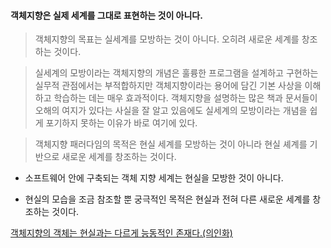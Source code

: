 #### 객체지향은 실제 세계를 그대로 표현하는 것이 아니다.

> 객체지향의 목표는 실세계를 모방하는 것이 아니다. 오히려 새로운 세계를 창조하는 것이다.

> 실세계의 모방이라는 객체지향의 개념은 훌륭한 프로그램을 설계하고 구현하는 실무적 관점에서는 부적합하지만 객체지향이라는 용어에 담긴 기본 사상을 이해하고 학습하는 데는 매우 효과적이다.
> 객체지향을 설명하는 많은 책과 문서들이 오해의 여지가 있다는 사실을 잘 알고 있음에도 실세계의 모방이라는 개념을 쉽게 포기하지 못하는 이유가 바로 여기에 있다.

> 객체지향 패러다임의 목적은 현실 세계를 모방하는 것이 아니라 현실 셰계를 기반으로 새로운 세계를 창조하는 것이다.

- 소프트웨어 안에 구축되는 객체 지향 세계는 현실을 모방한 것이 아니다.

- 현실의 모습을 조금 참조할 뿐 궁극적인 목적은 현실과 전혀 다른 새로운 세계를 창조하는 것이다.

[객체지향의 객체는 현실과는 다르게 능동적인 존재다.(의인화)](<객체지향의-객체는-현실과는-다르게-능동적인-존재다-(의인화).md>)
